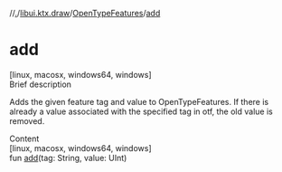 //[.](../../index.md)/[libui.ktx.draw](../index.md)/[OpenTypeFeatures](index.md)/[add](add.md)



# add  
[linux, macosx, windows64, windows]  
Brief description  


Adds the given feature tag and value to OpenTypeFeatures. If there is already a value associated with the specified tag in otf, the old value is removed.

  
  
  
Content  
[linux, macosx, windows64, windows]  
fun [add](add.md)(tag: String, value: UInt)  



